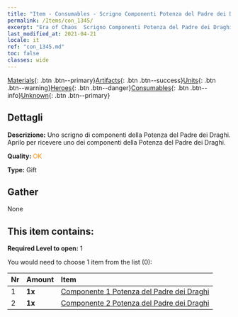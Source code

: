 ```yaml
---
title: "Item - Consumables - Scrigno Componenti Potenza del Padre dei Draghi"
permalink: /Items/con_1345/
excerpt: "Era of Chaos  Scrigno Componenti Potenza del Padre dei Draghi"
last_modified_at: 2021-04-21
locale: it
ref: "con_1345.md"
toc: false
classes: wide
---
```

 [Materials](/it/Items/){: .btn .btn--primary}[Artifacts](/it/Items/Artifacts/){: .btn .btn--success}[Units](/it/Items/Units/){: .btn .btn--warning}[Heroes](/it/Items/Heroes/){: .btn .btn--danger}[Consumables](/it/Items/Consumables/){: .btn .btn--info}[Unknown](/it/Items/Unknown/){: .btn .btn--primary}

## Dettagli
 **Descrizione:** Uno scrigno di componenti della Potenza del Padre dei Draghi. Aprilo per ricevere uno dei componenti della Potenza del Padre dei Draghi.

 **Quality:** <span style="color: #FF8C00">OK</span>

 **Type:** Gift

## Gather

  None

## This item contains:

 **Required Level to open:** 1

 You would need to choose 1 item from the list (0):

  | Nr | Amount |     Item    |
  |:---|:-------|:------------|
  | 1 |  **1x** | [Componente 1 Potenza del Padre dei Draghi](/it/Items/con_1346/) |  | 
  | 2 |  **1x** | [Componente 2 Potenza del Padre dei Draghi](/it/Items/con_1347/) |  | 

